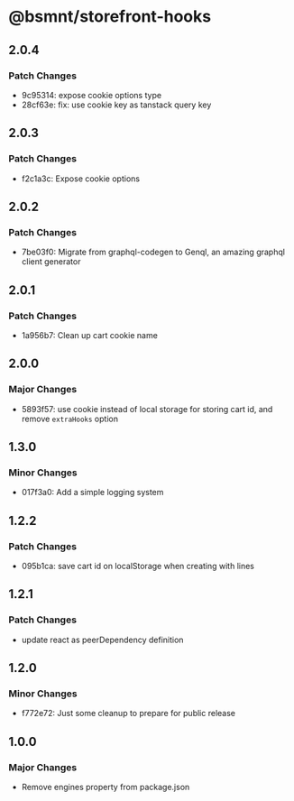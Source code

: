 # @bsmnt/storefront-hooks

## 2.0.4

### Patch Changes

- 9c95314: expose cookie options type
- 28cf63e: fix: use cookie key as tanstack query key

## 2.0.3

### Patch Changes

- f2c1a3c: Expose cookie options

## 2.0.2

### Patch Changes

- 7be03f0: Migrate from graphql-codegen to Genql, an amazing graphql client generator

## 2.0.1

### Patch Changes

- 1a956b7: Clean up cart cookie name

## 2.0.0

### Major Changes

- 5893f57: use cookie instead of local storage for storing cart id, and remove `extraHooks` option

## 1.3.0

### Minor Changes

- 017f3a0: Add a simple logging system

## 1.2.2

### Patch Changes

- 095b1ca: save cart id on localStorage when creating with lines

## 1.2.1

### Patch Changes

- update react as peerDependency definition

## 1.2.0

### Minor Changes

- f772e72: Just some cleanup to prepare for public release

## 1.0.0

### Major Changes

- Remove engines property from package.json
